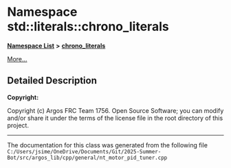 

# Namespace std::literals::chrono\_literals



[**Namespace List**](namespaces.md) **>** [**chrono\_literals**](namespacestd_1_1literals_1_1chrono__literals.md)



[More...](#detailed-description)


































































## Detailed Description




**Copyright:**

Copyright (c) Argos FRC Team 1756. Open Source Software; you can modify and/or share it under the terms of the license file in the root directory of this project. 





    

------------------------------
The documentation for this class was generated from the following file `C:/Users/jsime/OneDrive/Documents/Git/2025-Summer-Bot/src/argos_lib/cpp/general/nt_motor_pid_tuner.cpp`

